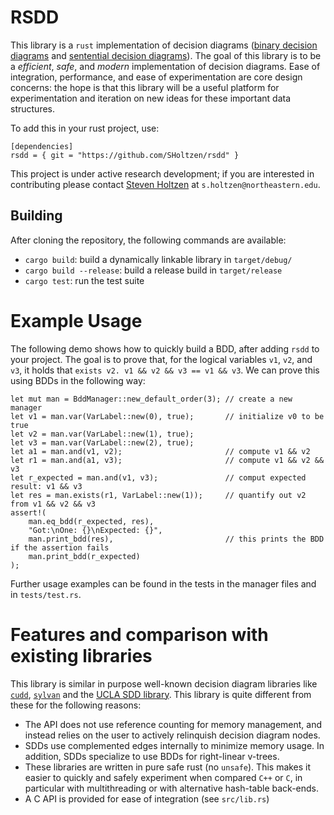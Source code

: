 # RSDD

This library is a  `rust` implementation of decision diagrams ([binary decision
diagrams](https://en.wikipedia.org/wiki/Binary_decision_diagram) and [sentential
decision diagrams](http://reasoning.cs.ucla.edu/sdd/)). The goal of this library
is to be a *efficient*, *safe*, and *modern* implementation of decision
diagrams.  Ease of integration, performance, and ease of experimentation are 
core design concerns: the hope is that this library will be a useful 
platform for experimentation and iteration on new ideas for these important 
data structures.

To add this in your rust project, use:

```
[dependencies]
rsdd = { git = "https://github.com/SHoltzen/rsdd" }
```

This project is under active research development; if you are interested in
contributing please contact [Steven Holtzen](http://web.cs.ucla.edu/~sholtzen/)
at `s.holtzen@northeastern.edu`.

## Building

After cloning the repository, the following commands are available:

* `cargo build`: build a dynamically linkable library in `target/debug/`
* `cargo build --release`: build a release build in `target/release`
* `cargo test`: run the test suite

# Example Usage

The following demo shows how to quickly build a BDD, after adding `rsdd` to your
project. The goal is to prove that, for the logical variables `v1`, `v2`, and
`v3`, it holds that `exists v2. v1 && v2 && v3 == v1 && v3`. We can prove this
using BDDs in the following way:

```
let mut man = BddManager::new_default_order(3); // create a new manager
let v1 = man.var(VarLabel::new(0), true);       // initialize v0 to be true
let v2 = man.var(VarLabel::new(1), true);
let v3 = man.var(VarLabel::new(2), true);
let a1 = man.and(v1, v2);                       // compute v1 && v2
let r1 = man.and(a1, v3);                       // compute v1 && v2 && v3
let r_expected = man.and(v1, v3);               // comput expected result: v1 && v3
let res = man.exists(r1, VarLabel::new(1));     // quantify out v2 from v1 && v2 && v3
assert!(
    man.eq_bdd(r_expected, res),
    "Got:\nOne: {}\nExpected: {}",
    man.print_bdd(res),                         // this prints the BDD if the assertion fails
    man.print_bdd(r_expected)
);
```

Further usage examples can be found in the tests in the manager files and in `tests/test.rs`.

# Features and comparison with existing libraries

This library is similar in purpose well-known decision diagram libraries like
[`cudd`](https://github.com/ivmai/cudd),
[`sylvan`](https://github.com/utwente-fmt/sylvan) and the [UCLA SDD
library](http://reasoning.cs.ucla.edu/sdd/). This library is quite different
from these for the following reasons:

* The API does not use reference counting for memory management, and instead
  relies on the user to actively relinquish decision diagram nodes.
* SDDs use complemented edges internally to minimize memory usage. In addition,
  SDDs specialize to use BDDs for right-linear v-trees.
* These libraries are written in pure safe rust (no `unsafe`). This makes it easier
  to quickly and safely experiment when compared `C++` or `C`, in particular with 
  multithreading or with alternative hash-table back-ends.
* A C API is provided for ease of integration (see `src/lib.rs`)
